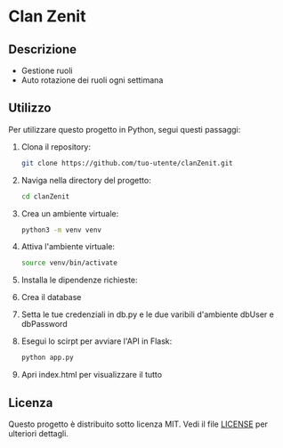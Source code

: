 # Clan Zenit


## Descrizione

- Gestione ruoli
- Auto rotazione dei ruoli ogni settimana


## Utilizzo

Per utilizzare questo progetto in Python, segui questi passaggi:

1. Clona il repository:
    ```bash
    git clone https://github.com/tuo-utente/clanZenit.git
    ```
2. Naviga nella directory del progetto:
    ```bash
    cd clanZenit
    ```
3. Crea un ambiente virtuale:
    ```bash
    python3 -m venv venv
    ```
4. Attiva l'ambiente virtuale:
    ```bash
    source venv/bin/activate
    ```
5. Installa le dipendenze richieste:

6. Crea il database

7. Setta le tue credenziali in db.py e le due varibili d'ambiente dbUser e dbPassword

8. Esegui lo scirpt per avviare l'API in Flask:
    ```bash
    python app.py
    ```

9. Apri index.html per visualizzare il tutto


## Licenza

Questo progetto è distribuito sotto licenza MIT. Vedi il file [LICENSE](LICENSE) per ulteriori dettagli.
